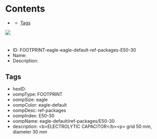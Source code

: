 



Contents
========

* [](#)
	* [Tags](#tags)
  
![][im]
# 

- ID: FOOTPRINT-eagle-eagle-default-ref-packages-E50-30
- Name: 
- Description: 

## Tags

- hexID: 
- oompType: FOOTPRINT
- oompSize: eagle
- oompColor: eagle-default
- oompDesc: ref-packages
- oompIndex: E50-30
- oompName: eagle-default/ref-packages/E50-30
- description: &lt;b&gt;ELECTROLYTIC CAPACITOR&lt;/b&gt;&lt;p&gt;&#xD;
grid 50 mm, diameter 30 mm



[im]: image.png

